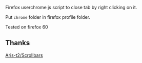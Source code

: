 Firefox userchrome js script to close tab by right clicking on it.

Put `chrome` folder in firefox profile folder.

Tested on firefox 60

## Thanks

[Aris-t2/Scrollbars](https://github.com/Aris-t2/Scrollbars)

